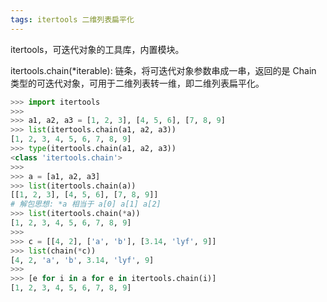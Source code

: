```yaml
---
tags: itertools 二维列表扁平化
---
```


itertools，可迭代对象的工具库，内置模块。

itertools.chain(\*iterable): 链条，将可迭代对象参数串成一串，返回的是 Chain 类型的可迭代对象，可用于二维列表转一维，即二维列表扁平化。
```Python
>>> import itertools
>>> 
>>> a1, a2, a3 = [1, 2, 3], [4, 5, 6], [7, 8, 9]
>>> list(itertools.chain(a1, a2, a3))
[1, 2, 3, 4, 5, 6, 7, 8, 9]
>>> type(itertools.chain(a1, a2, a3))
<class 'itertools.chain'>
>>> 
>>> a = [a1, a2, a3]
>>> list(itertools.chain(a))
[[1, 2, 3], [4, 5, 6], [7, 8, 9]]
# 解包思想: *a 相当于 a[0] a[1] a[2]
>>> list(itertools.chain(*a))
[1, 2, 3, 4, 5, 6, 7, 8, 9]
>>> 
>>> c = [[4, 2], ['a', 'b'], [3.14, 'lyf', 9]]
>>> list(chain(*c))
[4, 2, 'a', 'b', 3.14, 'lyf', 9]
>>> 
>>> [e for i in a for e in itertools.chain(i)]
[1, 2, 3, 4, 5, 6, 7, 8, 9]
```